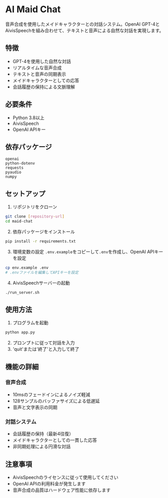 # AI Maid Chat

音声合成を使用したメイドキャラクターとの対話システム。OpenAI GPT-4とAivisSpeechを組み合わせて、テキストと音声による自然な対話を実現します。

## 特徴

- GPT-4を使用した自然な対話
- リアルタイムな音声合成
- テキストと音声の同期表示
- メイドキャラクターとしての応答
- 会話履歴の保持による文脈理解

## 必要条件

- Python 3.8以上
- AivisSpeech
- OpenAI APIキー

## 依存パッケージ

```
openai
python-dotenv
requests
pyaudio
numpy
```

## セットアップ

1. リポジトリをクローン
```bash
git clone [repository-url]
cd maid-chat
```

2. 依存パッケージをインストール
```bash
pip install -r requirements.txt
```

3. 環境変数の設定
`.env.example`をコピーして`.env`を作成し、OpenAI APIキーを設定
```bash
cp env.example .env
# .envファイルを編集してAPIキーを設定
```

4. AivisSpeechサーバーの起動
```bash
./run_server.sh
```

## 使用方法

1. プログラムを起動
```bash
python app.py
```

2. プロンプトに従って対話を入力
3. 'quit'または'終了'と入力して終了

## 機能の詳細

### 音声合成
- 10msのフェードインによるノイズ軽減
- 128サンプルのバッファサイズによる低遅延
- 音声と文字表示の同期

### 対話システム
- 会話履歴の保持（最新4往復）
- メイドキャラクターとしての一貫した応答
- 非同期処理による円滑な対話


## 注意事項

- AivisSpeechのライセンスに従って使用してください
- OpenAI APIの利用料金が発生します
- 音声合成の品質はハードウェア性能に依存します